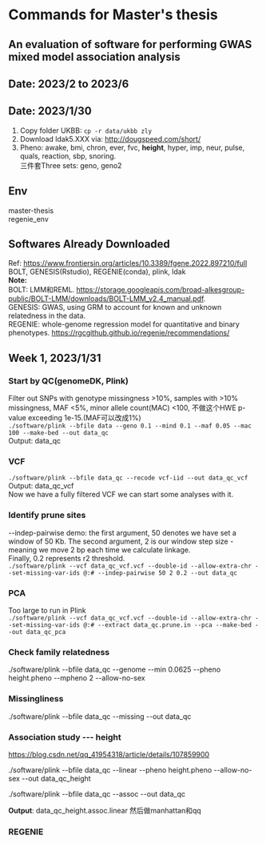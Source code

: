 # Commands for Master's thesis
## An evaluation of software for performing GWAS mixed model association analysis  
## Date: 2023/2 to 2023/6

## Date: 2023/1/30
1. Copy folder UKBB: `cp -r data/ukbb zly`
2. Download ldak5.XXX via: http://dougspeed.com/short/   
3. Pheno: awake, bmi, chron, ever, fvc, **height**, hyper, imp, neur, pulse, quals, reaction, sbp, snoring.   
三件套Three sets: geno, geno2 

## Env
master-thesis   
regenie_env   

## Softwares Already Downloaded
Ref: https://www.frontiersin.org/articles/10.3389/fgene.2022.897210/full   
BOLT, GENESIS(Rstudio), REGENIE(conda), plink, ldak   
**Note:**   
BOLT: LMM和REML. https://storage.googleapis.com/broad-alkesgroup-public/BOLT-LMM/downloads/BOLT-LMM_v2.4_manual.pdf.    
GENESIS: GWAS, using GRM to account for known and unknown relatedness in the data.   
REGENIE: whole-genome regression model for quantitative and binary phenotypes. https://rgcgithub.github.io/regenie/recommendations/

## Week 1, 2023/1/31
### Start by QC(genomeDK, Plink)
Filter out SNPs with genotype missingness >10%, samples with >10% missingness, MAF <5%, minor allele count(MAC) <100, 不做这个HWE p-value exceeding 1e-15.(MAF可以改成1%)   
`./software/plink --bfile data --geno 0.1 --mind 0.1 --maf 0.05 --mac 100 --make-bed --out data_qc`  
Output: data_qc   


### VCF
`./software/plink --bfile data_qc --recode vcf-iid --out data_qc_vcf`   
Output: data_qc_vcf   
Now we have a fully filtered VCF we can start some analyses with it.    
### Identify prune sites
--indep-pairwise demo: the first argument, 50 denotes we have set a window of 50 Kb.   The second argument, 2 is our window step size - meaning we move 2 bp each time we calculate linkage.   
Finally, 0.2 represents r2 threshold.   
`./software/plink --vcf data_qc_vcf.vcf --double-id --allow-extra-chr --set-missing-var-ids @:# --indep-pairwise 50 2 0.2 --out data_qc`
### PCA
Too large to run in Plink   
`./software/plink --vcf data_qc_vcf.vcf --double-id --allow-extra-chr --set-missing-var-ids @:# --extract data_qc.prune.in --pca --make-bed --out data_qc_pca`   

### Check family relatedness
./software/plink --bfile data_qc --genome --min 0.0625 --pheno height.pheno --mpheno 2 --allow-no-sex

### Missingliness
./software/plink --bfile data_qc --missing --out data_qc


### Association study --- height
https://blog.csdn.net/qq_41954318/article/details/107859900   

./software/plink --bfile data_qc --linear --pheno height.pheno --allow-no-sex --out data_qc_height

./software/plink --bfile data_qc --assoc --out data_qc

**Output**: data_qc_height.assoc.linear
然后做manhattan和qq

### REGENIE
